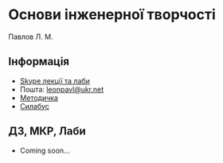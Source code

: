 # Основи інженерної творчості

Павлов Л. М.

## Інформація

* [Skype лекції та лаби](https://join.skype.com/zDYMTSU11ww6)
* Пошта: [leonpavl@ukr.net](mailto:leonpavl@ukr.net)
* [Методичка](https://dk12rozklad.github.io/files/OIT/metod.pdf)
* [Силабус](https://dk12rozklad.github.io/files/OIT/sulab.pdf)

## ДЗ, МКР, Лаби

* Coming soon...
